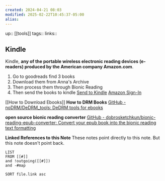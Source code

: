 ```yaml
---
created: 2024-04-21 08:03
modified: 2025-02-22T10:45:37-05:00
alias: 
---
```

up::  [[tools]]
tags:: 
links::

## Kindle

Kindle, **any of the portable wireless electronic reading devices (e-readers) produced by the American company Amazon.com**.

1. Go to goodreads find 3 books
2. Download them from Anna's Archive
3. Then process them through Bionic Reading
4. Then send the books to kindle
[Send to Kindle](https://www.amazon.com/sendtokindle) 
 [Amazon Sign-In](https://www.amazon.com/hz/mycd/digital-console/contentlist/allcontent/dateDsc)

[[How to Download Ebooks]]
**How to DRM Books**
[GitHub - noDRM/DeDRM\_tools: DeDRM tools for ebooks](https://github.com/nodrm/DeDRM_tools)

**open source bionic reading converter**
[GitHub - dobrosketchkun/bionic-reading-epub-converter: Convert your epub book into the bionic reading text formatting](https://github.com/dobrosketchkun/bionic-reading-epub-converter?tab=readme-ov-file)

**Linked References to this Note**
These notes point directly to this note. But this note doesn't point back.
```dataview
LIST
FROM [[#]]
and !outgoing([[#]])
and -#map

SORT file.link asc
```



